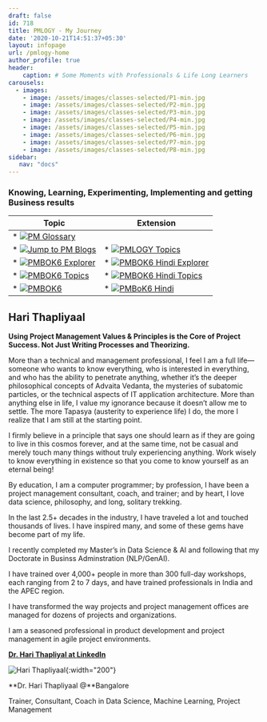 ```yaml
---
draft: false
id: 718    
title: PMLOGY - My Journey
date: '2020-10-21T14:51:37+05:30'
layout: infopage
url: /pmlogy-home
author_profile: true
header:
    caption: # Some Moments with Professionals & Life Long Learners
carousels:
  - images: 
    - image: /assets/images/classes-selected/P1-min.jpg
    - image: /assets/images/classes-selected/P2-min.jpg
    - image: /assets/images/classes-selected/P3-min.jpg
    - image: /assets/images/classes-selected/P4-min.jpg
    - image: /assets/images/classes-selected/P5-min.jpg
    - image: /assets/images/classes-selected/P6-min.jpg
    - image: /assets/images/classes-selected/P7-min.jpg
    - image: /assets/images/classes-selected/P8-min.jpg
sidebar:
   nav: "docs"
---    
```


### Knowing, Learning, Experimenting, Implementing and getting Business results 

|Topic | Extension |
|--- | ---|
|* [![PM Glossary](https://img.shields.io/badge/Goto-PM_Glossary-blue)](/pmglossary) |  | 
|* [![Jump to PM Blogs](https://img.shields.io/badge/Goto-PMLOGY_Blog-blue)](/pmblog) |  * [![PMLOGY Topics](https://img.shields.io/badge/Goto-PMLOGY_Topics-blue)](/pmlogy-tags) | 
|* [![PMBOK6 Explorer](https://img.shields.io/badge/Goto-PMBOK6_Explorer-blue)](/pmbok6)   | * [![PMBOK6 Hindi Explorer](https://img.shields.io/badge/Goto-PMBOK6_Hindi_Explorer-blue)](/pmbok6hi) |
| * [![PMBOK6 Topics](https://img.shields.io/badge/Goto-PMBOK6_Topics-blue)](/pmbok6-tags)  | * [![PMBOK6 Hindi Topics](https://img.shields.io/badge/Goto-PMBOK6_Hindi_Topics-blue)](/pmbok6hi-tags) | 
| * [![PMBOK6](https://img.shields.io/badge/Goto-PMBOK6_Summary-blue)](/pmbok6-summary) | * [![PMBoK6 Hindi](https://img.shields.io/badge/Goto-PMBOK6_Hindi_Summary-blue)](/pmbok6hi-summary) |

    
## Hari Thapliyaal

**Using Project Management Values & Principles is the Core of Project Success. Not Just Writing Processes and Theorizing.**

More than a technical and management professional, I feel I am a full life—someone who wants to know everything, who is interested in everything, and who has the ability to penetrate anything, whether it’s the deeper philosophical concepts of Advaita Vedanta, the mysteries of subatomic particles, or the technical aspects of IT application architecture. More than anything else in life, I value my ignorance because it doesn’t allow me to settle. The more Tapasya (austerity to experience life) I do, the more I realize that I am still at the starting point.

I firmly believe in a principle that says one should learn as if they are going to live in this cosmos forever, and at the same time, not be casual and merely touch many things without truly experiencing anything. Work wisely to know everything in existence so that you come to know yourself as an eternal being!

By education, I am a computer programmer; by profession, I have been a project management consultant, coach, and trainer; and by heart, I love data science, philosophy, and long, solitary trekking.

In the last 2.5+ decades in the industry, I have traveled a lot and touched thousands of lives. I have inspired many, and some of these gems have become part of my life.

I recently completed my Master’s in Data Science & AI and following that my Doctorate in Businss Adminstration (NLP/GenAI).

I have trained over 4,000+ people in more than 300 full-day workshops, each ranging from 2 to 7 days, and have trained professionals in India and the APEC region.

I have transformed the way projects and project management offices are managed for dozens of projects and organizations.

I am a seasoned professional in product development and project management in agile project environments.

[**Dr. Hari Thapliyal at LinkedIn**](https://linkedin.com/in/harithapliyal)

![Hari Thapliyaal](/assets/images/myphotos/profilephoto3.jpg){:width="200"}

**Dr. Hari Thapliyaal @**Bangalore

Trainer, Consultant, Coach in Data Science, Machine Learning, Project Management
